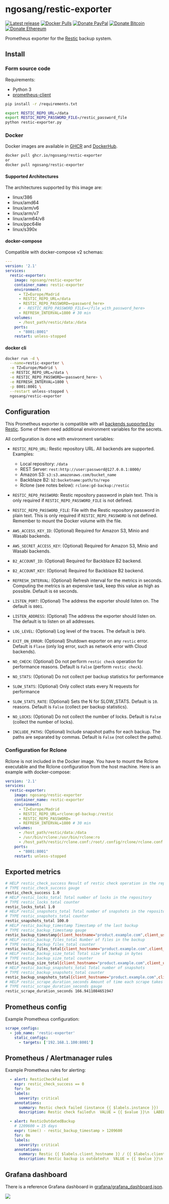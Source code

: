 # ngosang/restic-exporter

[![Latest release](https://img.shields.io/github/v/release/ngosang/restic-exporter)](https://github.com/ngosang/restic-exporter/releases)
[![Docker Pulls](https://img.shields.io/docker/pulls/ngosang/restic-exporter)](https://hub.docker.com/r/ngosang/restic-exporter/)
[![Donate PayPal](https://img.shields.io/badge/Donate-PayPal-yellow.svg)](https://www.paypal.com/paypalme/diegoheras0xff)
[![Donate Bitcoin](https://img.shields.io/badge/Donate-Bitcoin-f7931a.svg)](https://www.blockchain.com/btc/address/14EcPN47rWXkmFvjfohJx2rQxxoeBRJhej)
[![Donate Ethereum](https://img.shields.io/badge/Donate-Ethereum-8c8c8c.svg)](https://www.blockchain.com/eth/address/0x0D1549BbB00926BF3D92c1A8A58695e982f1BE2E)

Prometheus exporter for the [Restic](https://github.com/restic/restic) backup system.

## Install

### Form source code

Requirements:
 * Python 3
 * [prometheus-client](https://github.com/prometheus/client_python)

```bash
pip install -r /requirements.txt

export RESTIC_REPO_URL=/data
export RESTIC_REPO_PASSWORD_FILE=/restic_password_file
python restic-exporter.py
```

### Docker

Docker images are available in [GHCR](https://github.com/ngosang/restic-exporter/pkgs/container/restic-exporter) and [DockerHub](https://hub.docker.com/r/ngosang/restic-exporter).

```bash
docker pull ghcr.io/ngosang/restic-exporter
or
docker pull ngosang/restic-exporter
```

#### Supported Architectures

The architectures supported by this image are:

* linux/386
* linux/amd64
* linux/arm/v6
* linux/arm/v7
* linux/arm64/v8
* linux/ppc64le
* linux/s390x

#### docker-compose

Compatible with docker-compose v2 schemas:

```yaml
---
version: '2.1'
services:
  restic-exporter:
    image: ngosang/restic-exporter
    container_name: restic-exporter
    environment:
      - TZ=Europe/Madrid
      - RESTIC_REPO_URL=/data
      - RESTIC_REPO_PASSWORD=<password_here>
      # - RESTIC_REPO_PASSWORD_FILE=</file_with_password_here>
      - REFRESH_INTERVAL=1800 # 30 min
    volumes:
      - /host_path/restic/data:/data
    ports:
      - "8001:8001"
    restart: unless-stopped
```

#### docker cli

```bash
docker run -d \
  --name=restic-exporter \
  -e TZ=Europe/Madrid \
  -e RESTIC_REPO_URL=/data \
  -e RESTIC_REPO_PASSWORD=<password_here> \
  -e REFRESH_INTERVAL=1800 \
  -p 8001:8001 \
  --restart unless-stopped \
  ngosang/restic-exporter
```

## Configuration

This Prometheus exporter is compatible with all [backends supported by Restic](https://restic.readthedocs.io/en/latest/030_preparing_a_new_repo.html).
Some of them need additional environment variables for the secrets.

All configuration is done with environment variables:

- `RESTIC_REPO_URL`: Restic repository URL. All backends are supported. Examples:
  * Local repository: `/data`
  * REST Server: `rest:http://user:password@127.0.0.1:8000/`
  * Amazon S3: `s3:s3.amazonaws.com/bucket_name`
  * Backblaze B2: `b2:bucketname:path/to/repo`
  * Rclone (see notes below): `rclone:gd-backup:/restic`

- `RESTIC_REPO_PASSWORD`: Restic repository password in plain text. This is only
required if `RESTIC_REPO_PASSWORD_FILE` is not defined.
- `RESTIC_REPO_PASSWORD_FILE`: File with the Restic repository password in plain
text. This is only required if `RESTIC_REPO_PASSWORD` is not defined. Remember
to mount the Docker volume with the file.
- `AWS_ACCESS_KEY_ID`: (Optional) Required for Amazon S3, Minio and Wasabi
backends.
- `AWS_SECRET_ACCESS_KEY`: (Optional) Required for Amazon S3, Minio and Wasabi
backends.
- `B2_ACCOUNT_ID`: (Optional) Required for Backblaze B2 backend.
- `B2_ACCOUNT_KEY`: (Optional) Required for Backblaze B2 backend.
- `REFRESH_INTERVAL`: (Optional) Refresh interval for the metrics in seconds.
Computing the metrics is an expensive task, keep this value as high as possible.
Default is `60` seconds.
- `LISTEN_PORT`: (Optional) The address the exporter should listen on. The
default is `8001`.
- `LISTEN_ADDRESS`: (Optional) The address the exporter should listen on. The
default is to listen on all addresses.
- `LOG_LEVEL`: (Optional) Log level of the traces. The default is `INFO`.
- `EXIT_ON_ERROR`: (Optional) Shutdown exporter on any `restic` error. Default
is `Flase` (only log error, such as network error with Cloud backends).
- `NO_CHECK`: (Optional) Do not perform `restic check` operation for performance
reasons. Default is `False` (perform `restic check`).
- `NO_STATS`: (Optional) Do not collect per backup statistics for performance
- `SLOW_STATS`: (Optional) Only collect stats every N requests for performance
- `SLOW_STATS_RATE`: (Optional) Sets the N for SLOW_STATS. Default is `10`.
reasons. Default is `False` (collect per backup statistics).
- `NO_LOCKS`: (Optional) Do not collect the number of locks. Default is `False` (collect the number of locks).
- `INCLUDE_PATHS`: (Optional) Include snapshot paths for each backup. The paths are separated by commas. Default is `False` (not collect the paths).

### Configuration for Rclone

Rclone is not included in the Docker image. You have to mount the Rclone executable and the Rclone configuration from the host machine. Here is an example with docker-compose:

```yaml
version: '2.1'
services:
  restic-exporter:
    image: ngosang/restic-exporter
    container_name: restic-exporter
    environment:
      - TZ=Europe/Madrid
      - RESTIC_REPO_URL=rclone:gd-backup:/restic
      - RESTIC_REPO_PASSWORD= 
      - REFRESH_INTERVAL=1800 # 30 min
    volumes:
      - /host_path/restic/data:/data
      - /usr/bin/rclone:/usr/bin/rclone:ro
      - /host_path/restic/rclone.conf:/root/.config/rclone/rclone.conf:ro
    ports:
      - "8001:8001"
    restart: unless-stopped
```

## Exported metrics

```bash
# HELP restic_check_success Result of restic check operation in the repository
# TYPE restic_check_success gauge
restic_check_success 1.0
# HELP restic_locks_total Total number of locks in the repository
# TYPE restic_locks_total counter
restic_locks_total 1.0
# HELP restic_snapshots_total Total number of snapshots in the repository
# TYPE restic_snapshots_total counter
restic_snapshots_total 100.0
# HELP restic_backup_timestamp Timestamp of the last backup
# TYPE restic_backup_timestamp gauge
restic_backup_timestamp{client_hostname="product.example.com",client_username="root",client_version="restic 0.16.0",snapshot_hash="20795072cba0953bcdbe52e9cf9d75e5726042f5bbf2584bb2999372398ee835",snapshot_tag="mysql",snapshot_paths="/mysql/data,/mysql/config"} 1.666273638e+09
# HELP restic_backup_files_total Number of files in the backup
# TYPE restic_backup_files_total counter
restic_backup_files_total{client_hostname="product.example.com",client_username="root",client_version="restic 0.16.0",snapshot_hash="20795072cba0953bcdbe52e9cf9d75e5726042f5bbf2584bb2999372398ee835",snapshot_tag="mysql",snapshot_paths="/mysql/data,/mysql/config"} 8.0
# HELP restic_backup_size_total Total size of backup in bytes
# TYPE restic_backup_size_total counter
restic_backup_size_total{client_hostname="product.example.com",client_username="root",client_version="restic 0.16.0",snapshot_hash="20795072cba0953bcdbe52e9cf9d75e5726042f5bbf2584bb2999372398ee835",snapshot_tag="mysql",snapshot_paths="/mysql/data,/mysql/config"} 4.3309562e+07
# HELP restic_backup_snapshots_total Total number of snapshots
# TYPE restic_backup_snapshots_total counter
restic_backup_snapshots_total{client_hostname="product.example.com",client_username="root",client_version="restic 0.16.0",snapshot_hash="20795072cba0953bcdbe52e9cf9d75e5726042f5bbf2584bb2999372398ee835",snapshot_tag="mysql",snapshot_paths="/mysql/data,/mysql/config"} 1.0
# HELP restic_scrape_duration_seconds Amount of time each scrape takes
# TYPE restic_scrape_duration_seconds gauge
restic_scrape_duration_seconds 166.9411084651947
```

## Prometheus config

Example Prometheus configuration:

```yaml
scrape_configs:
  - job_name: 'restic-exporter'
    static_configs:
      - targets: ['192.168.1.100:8001']
```

## Prometheus / Alertmanager rules

Example Prometheus rules for alerting:

```yaml
  - alert: ResticCheckFailed
    expr: restic_check_success == 0
    for: 5m
    labels:
      severity: critical
    annotations:
      summary: Restic check failed (instance {{ $labels.instance }})
      description: Restic check failed\n  VALUE = {{ $value }}\n  LABELS = {{ $labels }}

  - alert: ResticOutdatedBackup
    # 1209600 = 15 days
    expr: time() - restic_backup_timestamp > 1209600
    for: 0m
    labels:
      severity: critical
    annotations:
      summary: Restic {{ $labels.client_hostname }} / {{ $labels.client_username }} backup is outdated
      description: Restic backup is outdated\n  VALUE = {{ $value }}\n  LABELS = {{ $labels }}
```

## Grafana dashboard

There is a reference Grafana dashboard in [grafana/grafana_dashboard.json](./grafana/grafana_dashboard.json).

![](./grafana/grafana_dashboard.png)
